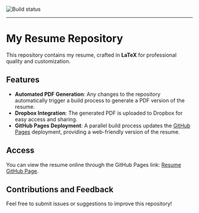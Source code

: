 ![Build status](https://github.com/fleith/resume/actions/workflows/manual.yml/badge.svg?branch=master)

---

# My Resume Repository

This repository contains my resume, crafted in **LaTeX** for professional quality and customization.

## Features

- **Automated PDF Generation**: Any changes to the repository automatically trigger a build process to generate a PDF version of the resume.
- **Dropbox Integration**: The generated PDF is uploaded to Dropbox for easy access and sharing.
- **GitHub Pages Deployment**: A parallel build process updates the [GitHub Pages](https://fleith.github.io/resume/) deployment, providing a web-friendly version of the resume.

## Access

You can view the resume online through the GitHub Pages link: [Resume GitHub Page](https://fleith.github.io/resume/).

## Contributions and Feedback

Feel free to submit issues or suggestions to improve this repository!
